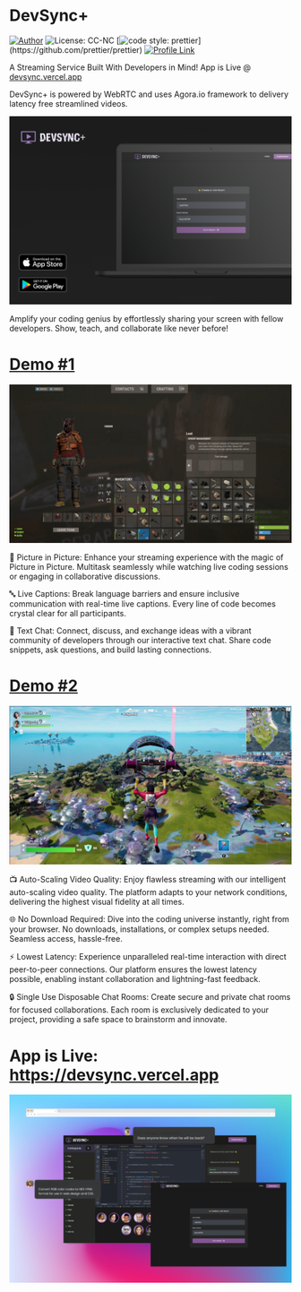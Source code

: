 # DevSync+

[![Author](https://img.shields.io/badge/Author-JoexTitan-brightgreen.svg)](https://github.com/JoexTitan)
![License: CC-NC](https://img.shields.io/badge/License-CCNC-blue.svg)
[![code style: prettier](https://img.shields.io/badge/code_style-prettier-ff69b4.svg?)](https://github.com/prettier/prettier)
[![Profile Link](https://img.shields.io/badge/Profile-Link-blue.svg)](https://github.com/JoexTitan)

A Streaming Service Built With Developers in Mind! App is Live @ [devsync.vercel.app](https://devsync.vercel.app)

DevSync+ is powered by WebRTC and uses Agora.io framework to delivery latency free streamlined videos.

<img src='./img/image14.jpeg'>

Amplify your coding genius by effortlessly sharing your screen with fellow developers. Show, teach, and collaborate like never before!

# [Demo #1 ](https://www.youtube.com/embed/iXtl_8JwAiE)

<a href="https://www.youtube.com/embed/iXtl_8JwAiE">
  <img src="./img/Game01.JPG" alt="Video 1" style="width: 900px;">
</a>

🎥 Picture in Picture: Enhance your streaming experience with the magic of Picture in Picture. Multitask seamlessly while watching live coding sessions or engaging in collaborative discussions.

🔤 Live Captions: Break language barriers and ensure inclusive communication with real-time live captions. Every line of code becomes crystal clear for all participants.

💬 Text Chat: Connect, discuss, and exchange ideas with a vibrant community of developers through our interactive text chat. Share code snippets, ask questions, and build lasting connections.

# [Demo #2 ](https://www.youtube.com/embed/Q8IJFE1baOw)

<a href="https://www.youtube.com/embed/Q8IJFE1baOw">
  <img src="./img/Game02.JPG" alt="Video 2" style="width: 900px;">
</a>

📺 Auto-Scaling Video Quality: Enjoy flawless streaming with our intelligent auto-scaling video quality. The platform adapts to your network conditions, delivering the highest visual fidelity at all times.

🌐 No Download Required: Dive into the coding universe instantly, right from your browser. No downloads, installations, or complex setups needed. Seamless access, hassle-free.

⚡️ Lowest Latency: Experience unparalleled real-time interaction with direct peer-to-peer connections. Our platform ensures the lowest latency possible, enabling instant collaboration and lightning-fast feedback.

🔒 Single Use Disposable Chat Rooms: Create secure and private chat rooms for focused collaborations. Each room is exclusively dedicated to your project, providing a safe space to brainstorm and innovate.

# App is Live: https://devsync.vercel.app

<img src='./img/image1.jpeg'>

